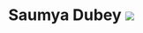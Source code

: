 # Saumya Dubey&nbsp;<img src="https://img.icons8.com/external-flaticons-flat-flat-icons/64/000000/external-sunflower-farm-flaticons-flat-flat-icons-2.png"/>
